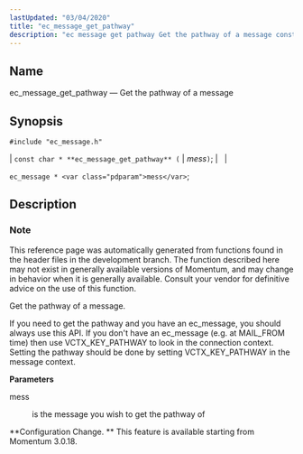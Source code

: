 ```yaml
---
lastUpdated: "03/04/2020"
title: "ec_message_get_pathway"
description: "ec message get pathway Get the pathway of a message const char ec message get pathway mess ec message mess This reference page was automatically generated from functions found in the header files in the development branch The function described here may not exist in generally available versions of Momentum..."
---
```


<a name="apis.ec_message_get_pathway"></a> 
## Name

ec_message_get_pathway — Get the pathway of a message

## Synopsis

`#include "ec_message.h"`

| `const char * **ec_message_get_pathway** (` | <var class="pdparam">mess</var>`)`; |   |

`ec_message * <var class="pdparam">mess</var>`;<a name="idp55934128"></a> 
## Description

### Note

This reference page was automatically generated from functions found in the header files in the development branch. The function described here may not exist in generally available versions of Momentum, and may change in behavior when it is generally available. Consult your vendor for definitive advice on the use of this function.

Get the pathway of a message.

If you need to get the pathway and you have an ec_message, you should always use this API. If you don't have an ec_message (e.g. at MAIL_FROM time) then use VCTX_KEY_PATHWAY to look in the connection context. Setting the pathway should be done by setting VCTX_KEY_PATHWAY in the message context.

**<a name="idp55937760"></a> Parameters**

<dl class="variablelist">

<dt>mess</dt>

<dd>

is the message you wish to get the pathway of

</dd>

</dl>

**Configuration Change. ** This feature is available starting from Momentum 3.0.18.